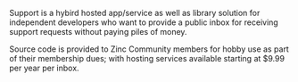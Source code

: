 Support is a hybird hosted app/service as well as library solution for independent developers who want to provide a public inbox for receiving support requests without paying piles of money.

Source code is provided to Zinc Community members for hobby use as part of their membership dues; with hosting services available starting at $9.99 per year per inbox.